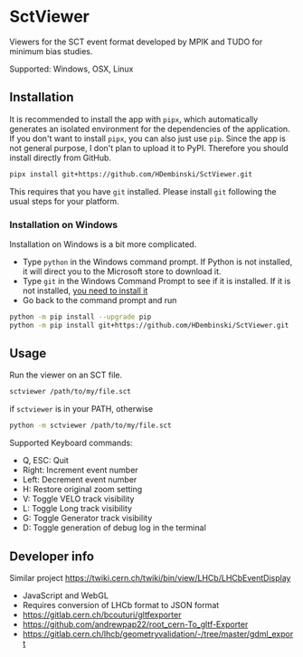 # SctViewer

Viewers for the SCT event format developed by MPIK and TUDO for minimum bias studies.

Supported: Windows, OSX, Linux

## Installation

It is recommended to install the app with `pipx`, which automatically generates an isolated environment for the dependencies of the application.
If you don't want to install `pipx`, you can also just use `pip`. Since the app is not general purpose, I don't plan to upload it to PyPI. Therefore you should install directly from GitHub.

```sh
pipx install git+https://github.com/HDembinski/SctViewer.git
```

This requires that you have `git` installed. Please install `git` following the usual steps for your platform.

### Installation on Windows

Installation on Windows is a bit more complicated.

- Type `python` in the Windows command prompt. If Python is not installed, it will direct you to the Microsoft store to download it.
- Type `git` in the Windows Command Prompt to see if it is installed. If it is not installed, [you need to install it](https://git-scm.com/downloads)
- Go back to the command prompt and run
```sh
python -m pip install --upgrade pip
python -m pip install git+https://github.com/HDembinski/SctViewer.git
```

## Usage

Run the viewer on an SCT file.

```sh
sctviewer /path/to/my/file.sct
```
if `sctviewer` is in your PATH, otherwise
```sh
python -m sctviewer /path/to/my/file.sct
```

Supported Keyboard commands:
- Q, ESC: Quit
- Right: Increment event number
- Left: Decrement event number
- H: Restore original zoom setting
- V: Toggle VELO track visibility
- L: Toggle Long track visibility
- G: Toggle Generator track visibility
- D: Toggle generation of debug log in the terminal

## Developer info

Similar project https://twiki.cern.ch/twiki/bin/view/LHCb/LHCbEventDisplay

- JavaScript and WebGL
- Requires conversion of LHCb format to JSON format
- https://gitlab.cern.ch/bcouturi/gltfexporter
- https://github.com/andrewpap22/root_cern-To_gltf-Exporter
- https://gitlab.cern.ch/lhcb/geometryvalidation/-/tree/master/gdml_export
